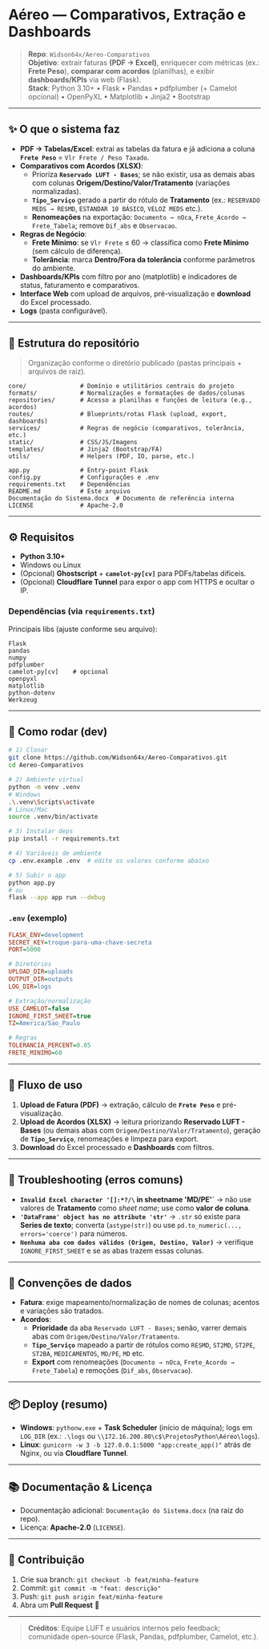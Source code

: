 # Aéreo — Comparativos, Extração e Dashboards

> **Repo**: `Widson64x/Aereo-Comparativos`  
> **Objetivo**: extrair faturas **(PDF → Excel)**, enriquecer com métricas (ex.: **Frete Peso**), **comparar com acordos** (planilhas), e exibir **dashboards/KPIs** via web (Flask).  
> **Stack**: Python 3.10+ • Flask • Pandas • pdfplumber (+ Camelot opcional) • OpenPyXL • Matplotlib • Jinja2 • Bootstrap

---

## ✨ O que o sistema faz

- **PDF → Tabelas/Excel**: extrai as tabelas da fatura e já adiciona a coluna **`Frete Peso`** = `Vlr Frete / Peso Taxado`.
- **Comparativos com Acordos (XLSX)**:
  - Prioriza **`Reservado LUFT - Bases`**; se não existir, usa as demais abas com colunas **Origem/Destino/Valor/Tratamento** (variações normalizadas).
  - **`Tipo_Serviço`** gerado a partir do rótulo de **Tratamento** (ex.: `RESERVADO MEDS → RESMD`, `ESTANDAR 10 BÁSICO`, `VELOZ MEDS` etc.).
  - **Renomeações** na exportação: `Documento → nOca`, `Frete_Acordo → Frete_Tabela`; remove `Dif_abs` e `Observacao`.
- **Regras de Negócio**:
  - **Frete Mínimo**: se `Vlr Frete` ≤ 60 → classifica como **Frete Mínimo** (sem cálculo de diferença).
  - **Tolerância**: marca **Dentro/Fora da tolerância** conforme parâmetros do ambiente.
- **Dashboards/KPIs** com filtro por ano (matplotlib) e indicadores de status, faturamento e comparativos.
- **Interface Web** com upload de arquivos, pré-visualização e **download** do Excel processado.
- **Logs** (pasta configurável).

---

## 🧩 Estrutura do repositório

> Organização conforme o diretório publicado (pastas principais + arquivos de raiz).

```
core/               # Domínio e utilitários centrais do projeto
formats/            # Normalizações e formatações de dados/colunas
repositories/       # Acesso a planilhas e funções de leitura (e.g., acordos)
routes/             # Blueprints/rotas Flask (upload, export, dashboards)
services/           # Regras de negócio (comparativos, tolerância, etc.)
static/             # CSS/JS/Imagens
templates/          # Jinja2 (Bootstrap/FA)
utils/              # Helpers (PDF, IO, parse, etc.)

app.py              # Entry-point Flask
config.py           # Configurações e .env
requirements.txt    # Dependências
README.md           # Este arquivo
Documentação do Sistema.docx  # Documento de referência interna
LICENSE             # Apache-2.0
```

---

## ⚙️ Requisitos

- **Python 3.10+**
- Windows ou Linux
- (Opcional) **Ghostscript** + **`camelot-py[cv]`** para PDFs/tabelas difíceis.
- (Opcional) **Cloudflare Tunnel** para expor o app com HTTPS e ocultar o IP.

### Dependências (via `requirements.txt`)
Principais libs (ajuste conforme seu arquivo):
```
Flask
pandas
numpy
pdfplumber
camelot-py[cv]    # opcional
openpyxl
matplotlib
python-dotenv
Werkzeug
```

---

## 🚀 Como rodar (dev)

```bash
# 1) Clonar
git clone https://github.com/Widson64x/Aereo-Comparativos.git
cd Aereo-Comparativos

# 2) Ambiente virtual
python -m venv .venv
# Windows
.\.venv\Scripts\activate
# Linux/Mac
source .venv/bin/activate

# 3) Instalar deps
pip install -r requirements.txt

# 4) Variáveis de ambiente
cp .env.example .env  # edite os valores conforme abaixo

# 5) Subir o app
python app.py
# ou
flask --app app run --debug
```

### `.env` (exemplo)
```ini
FLASK_ENV=development
SECRET_KEY=troque-para-uma-chave-secreta
PORT=5000

# Diretórios
UPLOAD_DIR=uploads
OUTPUT_DIR=outputs
LOG_DIR=logs

# Extração/normalização
USE_CAMELOT=false
IGNORE_FIRST_SHEET=true
TZ=America/Sao_Paulo

# Regras
TOLERANCIA_PERCENT=0.05
FRETE_MINIMO=60
```

---

## 🧪 Fluxo de uso

1) **Upload de Fatura (PDF)** → extração, cálculo de **`Frete Peso`** e pré-visualização.  
2) **Upload de Acordos (XLSX)** → leitura priorizando **Reservado LUFT - Bases** (ou demais abas com `Origem/Destino/Valor/Tratamento`), geração de **`Tipo_Serviço`**, renomeações e limpeza para export.  
3) **Download** do Excel processado e **Dashboards** com filtros.

---

## 🧯 Troubleshooting (erros comuns)

- **`Invalid Excel character '[]:*?/\` in sheetname 'MD/PE'`** → não use valores de **Tratamento** como *sheet name*; use como **valor de coluna**.  
- **`'DataFrame' object has no attribute 'str'`** → `.str` só existe para **Series de texto**; converta (`astype(str)`) ou use `pd.to_numeric(..., errors='coerce')` para números.  
- **`Nenhuma aba com dados válidos (Origem, Destino, Valor)`** → verifique `IGNORE_FIRST_SHEET` e se as abas trazem essas colunas.

---

## 🧱 Convenções de dados

- **Fatura**: exige mapeamento/normalização de nomes de colunas; acentos e variações são tratados.
- **Acordos**:
  - **Prioridade** da aba `Reservado LUFT - Bases`; senão, varrer demais abas com `Origem/Destino/Valor/Tratamento`.
  - **`Tipo_Serviço`** mapeado a partir de rótulos como `RESMD`, `ST2MD`, `ST2PE`, `ST2BA`, `MEDICAMENTOS`, `MD/PE`, `MD` etc.
  - **Export** com renomeações (`Documento → nOca`, `Frete_Acordo → Frete_Tabela`) e remoções (`Dif_abs`, `Observacao`).

---

## 📦 Deploy (resumo)

- **Windows**: `pythonw.exe` + **Task Scheduler** (início de máquina); logs em `LOG_DIR` (ex.: `.\logs` ou `\\172.16.200.80\c$\ProjetosPython\Aéreo\logs`).  
- **Linux**: `gunicorn -w 3 -b 127.0.0.1:5000 "app:create_app()"` atrás de Nginx, ou via **Cloudflare Tunnel**.

---

## 📚 Documentação & Licença

- Documentação adicional: `Documentação do Sistema.docx` (na raiz do repo).  
- Licença: **Apache-2.0** (`LICENSE`).

---

## 🤝 Contribuição

1. Crie sua branch: `git checkout -b feat/minha-feature`  
2. Commit: `git commit -m "feat: descrição"`  
3. Push: `git push origin feat/minha-feature`  
4. Abra um **Pull Request** 🎯

---

> **Créditos**: Equipe LUFT e usuários internos pelo feedback; comunidade open-source (Flask, Pandas, pdfplumber, Camelot, etc.).

